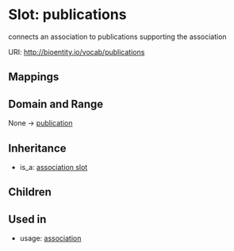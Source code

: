 # Slot: publications


connects an association to publications supporting the association

URI: http://bioentity.io/vocab/publications
## Mappings

## Domain and Range

None -> [publication](Publication.md)
## Inheritance

 *  is_a: [association slot](association_slot.md)
## Children

## Used in

 *  usage: [association](Association.md)
